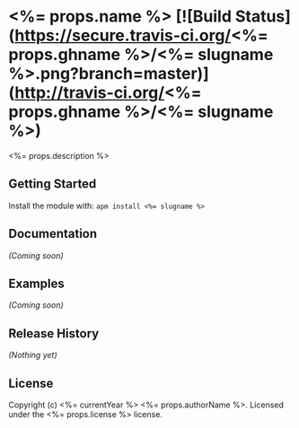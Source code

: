 # <%= props.name %> [![Build Status](https://secure.travis-ci.org/<%= props.ghname %>/<%= slugname %>.png?branch=master)](http://travis-ci.org/<%= props.ghname %>/<%= slugname %>)

<%= props.description %>

## Getting Started
Install the module with: `apm install <%= slugname %>`

## Documentation
_(Coming soon)_

## Examples
_(Coming soon)_

## Release History
_(Nothing yet)_

## License
Copyright (c) <%= currentYear %> <%= props.authorName %>. Licensed under the <%= props.license %> license.
